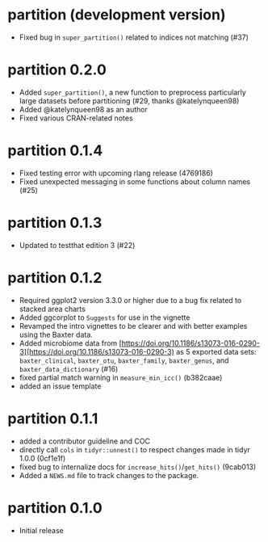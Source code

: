 # partition (development version)
* Fixed bug in `super_partition()` related to indices not matching (#37)

# partition 0.2.0

* Added `super_partition()`, a new function to preprocess particularly large datasets before partitioning (#29, thanks @katelynqueen98)
* Added @katelynqueen98 as an author
* Fixed various CRAN-related notes 

# partition 0.1.4

* Fixed testing error with upcoming rlang release (4769186)
* Fixed unexpected messaging in some functions about column names (#25)

# partition 0.1.3

* Updated to testthat edition 3 (#22)

# partition 0.1.2

* Required ggplot2 version 3.3.0 or higher due to a bug fix related to stacked area charts 
* Added ggcorplot to `Suggests` for use in the vignette
* Revamped the intro vignettes to be clearer and with better examples using the Baxter data.
* Added microbiome data from [https://doi.org/10.1186/s13073-016-0290-3](https://doi.org/10.1186/s13073-016-0290-3) as 5 exported data sets: `baxter_clinical`, `baxter_otu`, `baxter_family`, `baxter_genus`, and `baxter_data_dictionary` (#16)
* fixed partial match warning in `measure_min_icc()` (b382caae)
* added an issue template

# partition 0.1.1

* added a contributor guideline and COC
* directly call `cols` in `tidyr::unnest()` to respect changes made in tidyr 1.0.0 (0cf1e1f)
* fixed bug to internalize docs for `increase_hits()`/`get_hits()` (9cab013)
* Added a `NEWS.md` file to track changes to the package.

# partition 0.1.0
* Initial release
